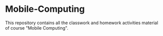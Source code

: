# Mobile-Computing
This repository contains all the classwork and homework activities material of course "Mobile Computing".
